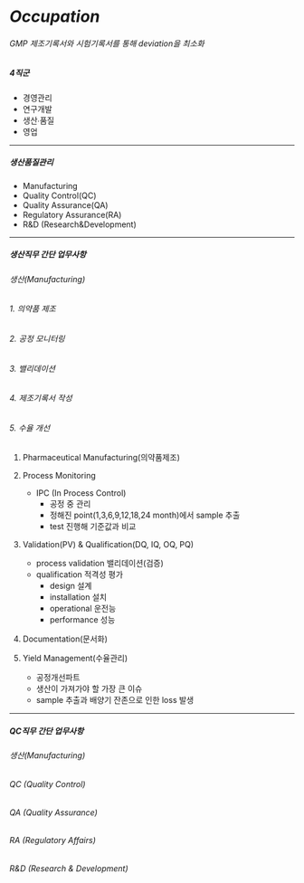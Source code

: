 # _Occupation_

###### GMP 제조기록서와 시험기록서를 통해 deviation을 최소화
##### 4직군
* 경영관리
* 연구개발
* 생산∙품질
* 영업
___

##### 생산품질관리
* Manufacturing
* Quality Control(QC)
* Quality Assurance(QA)
* Regulatory Assurance(RA)
* R&D (Research&Development)
___
##### 생산직무 간단 업무사항

###### 생산(Manufacturing)
###### 1. 의약품 제조
###### 2. 공정 모니터링
###### 3. 밸리데이션
###### 4. 제조기록서 작성
###### 5. 수율 개선

1. Pharmaceutical Manufacturing(의약품제조)


2. Process Monitoring
   + IPC (In Process Control)
     - 공정 중 관리
     - 정해진 point(1,3,6,9,12,18,24 month)에서 sample 추출
     - test 진행해 기준값과 비교


3. Validation(PV) & Qualification(DQ, IQ, OQ, PQ)
   * process validation 밸리데이션(검증)
   * qualification 적격성 평가
     * design 설계
     * installation 설치
     * operational 운전능
     * performance 성능

  
4. Documentation(문서화)


5. Yield Management(수율관리)
    * 공정개선파트
    * 생산이 가져가야 할 가장 큰 이슈
    * sample 추출과 배양기 잔존으로 인한 loss 발생
___
##### QC직무 간단 업무사항

###### 생산(Manufacturing)
###### QC (Quality Control)
###### QA (Quality Assurance)
###### RA (Regulatory Affairs)
###### R&D (Research & Development)